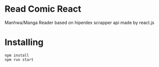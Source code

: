 # Read Comic React
Manhwa/Manga Reader based on hiperdex scrapper api made by react.js

# Installing
    npm install
    npm run start
